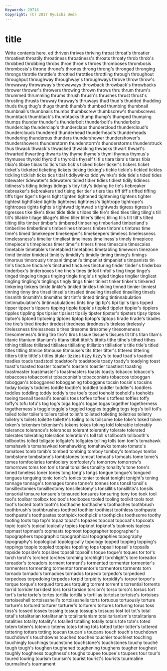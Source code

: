 ```yaml
---
Keywords: 29718 
Copyright: (C) 2017 Ryuichi Ueda
---
```


# title

Write contents here.
ed thriven thrives thriving throat throat's
throatier throatiest throatily throatiness throatiness's throats throaty throb throb's throbbed
throbbing throbs throe throe's throes thromboses thrombosis thrombosis's throne throne's
thrones throng throng's thronged thronging throngs throttle throttle's throttled throttles
throttling through throughout throughput throughway throughway's throughways throve throw throw's
throwaway throwaway's throwaways throwback throwback's throwbacks thrower thrower's throwers throwing
thrown throws thru thrum thrum's thrummed thrumming thrums thrush thrush's
thrushes thrust thrust's thrusting thrusts thruway thruway's thruways thud thud's
thudded thudding thuds thug thug's thugs thumb thumb's thumbed thumbing
thumbnail thumbnail's thumbnails thumbs thumbscrew thumbscrew's thumbscrews thumbtack thumbtack's thumbtacks
thump thump's thumped thumping thumps thunder thunder's thunderbolt thunderbolt's thunderbolts
thunderclap thunderclap's thunderclaps thundercloud thundercloud's thunderclouds thundered thunderhead thunderhead's thunderheads
thundering thunderous thunders thundershower thundershower's thundershowers thunderstorm thunderstorm's thunderstorms thunderstruck
thus thwack thwack's thwacked thwacking thwacks thwart thwart's thwarted thwarting
thwarts thy thyme thyme's thymi thymus thymus's thymuses thyroid thyroid's
thyroids thyself ti ti's tiara tiara's tiaras tibia tibia's tibiae
tibias tic tic's tick tick's ticked ticker ticker's tickers ticket
ticket's ticketed ticketing tickets ticking ticking's tickle tickle's tickled tickles
tickling ticklish ticks tics tidal tiddlywinks tiddlywinks's tide tide's tided
tides tidewater tidewater's tidewaters tidied tidier tidies tidiest tidily tidiness
tidiness's tiding tidings tidings's tidy tidy's tidying tie tie's tiebreaker
tiebreaker's tiebreakers tied tieing tier tier's tiers ties tiff tiff's
tiffed tiffing tiffs tiger tiger's tigers tight tighten tightened tightening
tightens tighter tightest tightfisted tightly tightness tightness's tightrope tightrope's tightropes
tights tights's tightwad tightwad's tightwads tigress tigress's tigresses tike tike's
tikes tilde tilde's tildes tile tile's tiled tiles tiling tiling's
till till's tillable tillage tillage's tilled tiller tiller's tillers tilling
tills tilt tilt's tilted tilting tilts timber timber's timbered timbering
timberland timberland's timberline timberline's timberlines timbers timbre timbre's timbres time
time's timed timekeeper timekeeper's timekeepers timeless timelessness timelessness's timelier timeliest
timeliness timeliness's timely timepiece timepiece's timepieces timer timer's timers times
timescale timescales timetable timetable's timetabled timetables timetabling timeworn timezone timid
timider timidest timidity timidity's timidly timing timing's timings timorous timorously
timpani timpani's timpanist timpanist's timpanists tin tin's tincture tincture's tinctured
tinctures tincturing tinder tinder's tinderbox tinderbox's tinderboxes tine tine's tines
tinfoil tinfoil's ting tinge tinge's tinged tingeing tinges tinging tingle
tingle's tingled tingles tinglier tingliest tingling tingling's tinglings tingly tings
tinier tiniest tinker tinker's tinkered tinkering tinkers tinkle tinkle's tinkled
tinkles tinkling tinned tinnier tinniest tinning tinny tins tinsel tinsel's
tinseled tinseling tinselled tinselling tinsels tinsmith tinsmith's tinsmiths tint tint's
tinted tinting tintinnabulation tintinnabulation's tintinnabulations tints tiny tip tip's tipi
tipi's tipis tipped tipper tipper's tippers tipping tipple tipple's tippled
tippler tippler's tipplers tipples tippling tips tipsier tipsiest tipsily tipster
tipster's tipsters tipsy tiptoe tiptoe's tiptoed tiptoeing tiptoes tiptop tiptop's
tiptops tirade tirade's tirades tire tire's tired tireder tiredest tiredness
tiredness's tireless tirelessly tirelessness tirelessness's tires tiresome tiresomely tiresomeness tiresomeness's
tiring tiro tiro's tiros tissue tissue's tissues tit tit's titan
titan's titanic titanium titanium's titans titbit titbit's titbits tithe tithe's
tithed tithes tithing titillate titillated titillates titillating titillation titillation's title
title's titled titles titling titmice titmouse titmouse's tits titter titter's
tittered tittering titters tittle tittle's tittles titular tizzies tizzy tizzy's
to toad toad's toadied toadies toads toadstool toadstool's toadstools toady
toady's toadying toast toast's toasted toaster toaster's toasters toastier toastiest
toasting toastmaster toastmaster's toastmasters toasts toasty tobacco tobacco's tobaccoes tobacconist
tobacconist's tobacconists tobaccos toboggan toboggan's tobogganed tobogganing toboggans tocsin tocsin's
tocsins today today's toddies toddle toddle's toddled toddler toddler's toddlers
toddles toddling toddy toddy's toe toe's toed toehold toehold's toeholds
toeing toenail toenail's toenails toes toffee toffee's toffees toffies toffy
toffy's tofu tofu's tog tog's toga toga's togae togas together
togetherness togetherness's toggle toggle's toggled toggles toggling togs togs's toil
toil's toiled toiler toiler's toilers toilet toilet's toileted toileting toiletries
toiletry toiletry's toilets toilette toilette's toiling toils toilsome toke toke's
toked token token's tokenism tokenism's tokens tokes toking told tolerable
tolerably tolerance tolerance's tolerances tolerant tolerantly tolerate tolerated tolerates tolerating
toleration toleration's toll toll's tollbooth tollbooth's tollbooths tolled tollgate tollgate's
tollgates tolling tolls tom tom's tomahawk tomahawk's tomahawked tomahawking tomahawks
tomato tomato's tomatoes tomb tomb's tombed tombing tomboy tomboy's tomboys
tombs tombstone tombstone's tombstones tomcat tomcat's tomcats tome tome's tomes
tomfooleries tomfoolery tomfoolery's tomorrow tomorrow's tomorrows toms ton ton's tonal
tonalities tonality tonality's tone tone's toned toneless toner tones tong
tong's tongs tongue tongue's tongued tongues tonguing tonic tonic's tonics
tonier toniest tonight tonight's toning tonnage tonnage's tonnages tonne tonne's
tonnes tons tonsil tonsil's tonsillectomies tonsillectomy tonsillectomy's tonsillitis tonsillitis's tonsils
tonsorial tonsure tonsure's tonsured tonsures tonsuring tony too took tool
tool's toolbar toolbox toolbox's toolboxes tooled tooling toolkit tools toot
toot's tooted tooth tooth's toothache toothache's toothaches toothbrush toothbrush's toothbrushes
toothed toothier toothiest toothless toothpaste toothpaste's toothpastes toothpick toothpick's toothpicks
toothsome toothy tooting toots top top's topaz topaz's topazes topcoat
topcoat's topcoats topic topic's topical topically topics topknot topknot's topknots
topless topmast topmast's topmasts topmost topographer topographer's topographers topographic topographical
topographies topography topography's topological topologically topology topped topping topping's toppings
topple toppled topples toppling tops topsail topsail's topsails topside topside's
topsides topsoil topsoil's toque toque's toques tor tor's torch torch's
torched torches torching torchlight torchlight's tore toreador toreador's toreadors torment
torment's tormented tormenter tormenter's tormenters tormenting tormentor tormentor's tormentors torments
torn tornado tornado's tornadoes tornados torpedo torpedo's torpedoed torpedoes torpedoing
torpedos torpid torpidity torpidity's torpor torpor's torque torque's torqued torques
torquing torrent torrent's torrential torrents torrid torrider torridest tors torsi
torsion torsion's torso torso's torsos tort tort's torte torte's tortes
tortilla tortilla's tortillas tortoise tortoise's tortoises tortoiseshell tortoiseshell's tortoiseshells torts
tortuous tortuously torture torture's tortured torturer torturer's torturers tortures torturing
torus toss toss's tossed tosses tossing tossup tossup's tossups tost
tot tot's total total's totalitarian totalitarian's totalitarianism totalitarianism's totalitarians totalities
totality totality's totalled totalling totally totals tote tote's toted totem
totem's totemic totems totes toting tots totted totter totter's tottered
tottering totters totting toucan toucan's toucans touch touch's touchdown touchdown's
touchdowns touched touches touchier touchiest touching touchingly touchings touchstone touchstone's
touchstones touchy touché tough tough's toughen toughened toughening toughens tougher
toughest toughly toughness toughness's toughs toupee toupee's toupees tour tour's
toured touring tourism tourism's tourist tourist's tourists tourmaline tourmaline's tournament
